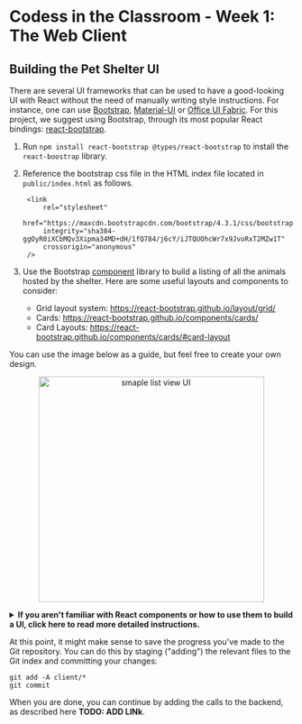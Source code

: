 # Codess in the Classroom - Week 1: The Web Client

## Building the Pet Shelter UI

There are several UI frameworks that can be used to have a good-looking UI with React without
the need of manually writing style instructions.
For instance, one can use [Bootstrap][bootstrap], [Material-UI][material-ui] or [Office UI Fabric][office-ui-fabric]. For this project, we suggest using Bootstrap, through its most popular React bindings: [react-bootstrap][react-bootstrap].

1. Run `npm install react-bootstrap @types/react-bootstrap` to install the `react-boostrap` library.
2. Reference the bootstrap css file in the HTML index file located in `public/index.html` as follows.

        <link
            rel="stylesheet"
            href="https://maxcdn.bootstrapcdn.com/bootstrap/4.3.1/css/bootstrap.min.css"
            integrity="sha384-ggOyR0iXCbMQv3Xipma34MD+dH/1fQ784/j6cY/iJTQUOhcWr7x9JvoRxT2MZw1T"
            crossorigin="anonymous"
        />

3. Use the Bootstrap [component][react-components] library to build a listing of all the animals hosted by the shelter. Here are some useful layouts and components to consider:  
    - Grid layout system: https://react-bootstrap.github.io/layout/grid/
    - Cards: https://react-bootstrap.github.io/components/cards/
    - Card Layouts: https://react-bootstrap.github.io/components/cards/#card-layout


You can use the image below as a guide, but feel free to create your own design.

<p align="center"> 
<img src="https://user-images.githubusercontent.com/1350095/56684256-48f43600-66c7-11e9-9e9b-648d118fb76f.jpg" alt="smaple list view UI" width="400"/>
</p>


<details>
<summary><b>If you aren't familiar with React components or how to use them to build a UI,
click here to read more detailed instructions.
</b></summary><br>

**Adding a PetCard component**  
To visualise the details of a single pet we create a separate React component. 
In `src\PetCard.js`, we create a `PetCard` component class, which, in the `render()`
method, will return a simple set of Bootstrap components that constitute the *identity card* of our furry friend. To do that, you may want to check out the docs of the `Card` component, [here][bst-cards].
An excerpt of the result may look like this:

```jsx
<Card style={{ width: '18rem' }}>
    <Card.Img variant="top" src={"https://source.unsplash.com/collection/212527/200x200/?sig=" + Math.floor(Math.random() * 100)} />
    <Card.Body>
        <Card.Title>{props.pet.name}</Card.Title>
        <Card.Text>{props.pet.description}</Card.Text>
        <Button variant="primary">Adopt</Button>
    </Card.Body>
</Card>
```

**Creating a grid layout in the main page**  
In the main page of our application - which is `App.js` - let's add some simple layout components.
To do so, Bootstrap offers several ready-made components that we can combine to create a grid view of 
all the pets in the shelter. In particular, you can add to the `render()` method components such as 
`Container`, `Row` and `Col` - see the [grid docs][bst-grid] of react-boostrap for more information.
    
**Adding pets to our main page**  
Since we cannot yet fetch the list of pets from the backend, to test our layout
we create some data of fake pets, as follows.

```jsx
var mockedPets = [
    { name: "Berty", description: "Has a good nose for truffles" },
    { name: "Argo", description: "A superhero (in dogs' world)" },
    { name: "Fred", description: "Has opinions about sausages" },
]
```

Now we can map each of these fake pets' data to a `PetCard` component in the `render()` method
of our main page.

```jsx 
<Container>
    <Row>
    <Col>
        <CardColumns>
        {
            mockedPets.map((pet) => {
                return (
                    <PetCard key={pet.id} pet={pet} />
                );
            })
        }
        </CardColumns>
    </Col>
    </Row>
</Container>
```

Congratulations, at this point you should be able to see a list of pets layed out nicely on your main page.
</details>

At this point, it might make sense to save the progress you've made to the Git repository.
You can do this by staging ("adding") the relevant files to the Git index and committing your changes:

    git add -A client/*
    git commit

When you are done, you can continue by adding the calls to the backend, as described here **TODO: ADD LINk**.  

 [bootstrap]: https://getbootstrap.com/
 [react-bootstrap]: https://react-bootstrap.github.io/
 [material-ui]: https://material-ui.com/
 [office-ui-fabric]: https://developer.microsoft.com/en-us/fabric
 [bst-cards]: https://react-bootstrap.github.io/components/cards/
 [bst-grid]: https://react-bootstrap.github.io/layout/grid/
 [react-components]: https://reactjs.org/docs/components-and-props.html